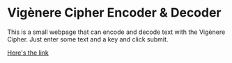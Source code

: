 # Vigènere Cipher Encoder & Decoder

This is a small webpage that can encode and decode text with the Vigènere Cipher. Just enter some text and a key and click submit.

[Here's the link](https://jonaspetri.github.io/Vigenere-Cipher-Encoder-Decoder/)